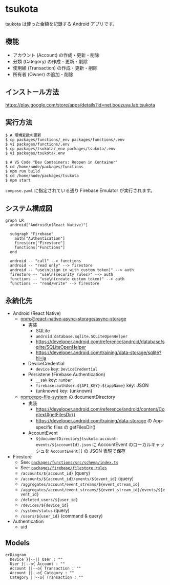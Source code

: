 # tsukota

tsukota は使った金額を記録する Android アプリです。

## 機能

- アカウント (Account) の作成・更新・削除
- 分類 (Category) の作成・更新・削除
- 使用額 (Transaction) の作成・更新・削除
- 所有者 (Owner) の追加・削除

## インストール方法

<https://play.google.com/store/apps/details?id=net.bouzuya.lab.tsukota>

## 実行方法

```console
$ # 環境変数の更新
$ cp packages/functions/_env packages/functions/.env
$ vi packages/functions/.env
$ cp packages/tsukota/_env packages/tsukota/.env
$ vi packages/tsukota/.env

$ # VS Code "Dev Containers: Reopen in Container"
$ cd /home/node/packages/functions
$ npm run build
$ cd /home/node/packages/tsukota
$ npm start
```

`compose.yaml` に指定されている通り Firebase Emulator が実行されます。

## システム構成図

```mermaid
graph LR
  android["Android\n(React Native)"]

  subgraph "Firebase"
    auth["Authentication"]
    firestore["Firestore"]
    functions["Functions"]
  end

  android -- "call" --> functions
  android -- "read only" --> firestore
  android -- "use\n(sign in with custom token)" --> auth
  firestore -- "use\n(security rules)" --> auth
  functions -- "use\n(create custom token)" --> auth
  functions -- "read/write" --> firestore
```

## 永続化先

- Android (React Native)
  - [npm:@react-native-async-storage/async-storage]
    - 実装
      - SQLite
      - `android.database.sqlite.SQLiteOpenHelper`
      - <https://developer.android.com/reference/android/database/sqlite/SQLiteOpenHelper>
      - <https://developer.android.com/training/data-storage/sqlite?hl=ja>
    - DeviceCredential
      - `device` key: `DeviceCredential`
    - Persistene (Firebase Authentication)
      - `__sak` key: `number`
      - `firebase:authUser:${API_KEY}:${appName}` key: JSON
      - (unknown) key: (unknown)
  - [npm:expo-file-system] の documentDirectory
    - 実装
      - <https://developer.android.com/reference/android/content/Context#getFilesDir()>
      - <https://developer.android.com/training/data-storage> の App-specific files の getFilesDir()
    - AccountEvent
      - `${documentDirectory}tsukota-account-events/${accountId}.json` に AccountEvent のローカルキャッシュを `AccountEvent[]` の JSON 表現で保存
- Firestore
  - See: [`packages/functions/src/schema/index.ts`](packages/functions/src/schema/index.ts)
  - See: [`packages/firebase/filestore.rules`](packages/firebase/filestore.rules)
  - `/accounts/${account_id}` (query)
  - `/accounts/${account_id}/events/${event_id}` (query)
  - `/aggregates/account/event_streams/${event_stream_id}`
  - `/aggregates/account/event_streams/${event_stream_id}/events/${event_id}`
  - `/deleted_users/${user_id}`
  - `/devices/${device_id}`
  - `/system/status` (query)
  - `/users/${user_id}` (command & query)
- Authentication
  - uid

## Models

```mermaid
erDiagram
  Device }|--|| User : ""
  User }|--o{ Account : ""
  Account ||--o{ Transaction : ""
  Account ||--o{ Category : ""
  Category ||--o{ Transaction : ""
```

[npm:@react-native-async-storage/async-storage]: https://www.npmjs.com/package/@react-native-async-storage/async-storage
[npm:expo-file-system]: https://www.npmjs.com/package/expo-file-system
